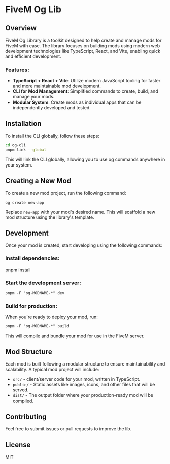# FiveM Og Lib

## Overview

FiveM Og Library is a toolkit designed to help create and manage mods for FiveM with ease. The library focuses on building mods using modern web development technologies like TypeScript, React, and Vite, enabling quick and efficient development.

### Features:

- **TypeScript + React + Vite**: Utilize modern JavaScript tooling for faster and more maintainable mod development.
- **CLI for Mod Management**: Simplified commands to create, build, and manage your mods.
- **Modular System**: Create mods as individual apps that can be independently developed and tested.

## Installation

To install the CLI globally, follow these steps:

```bash
cd og-cli
pnpm link --global
```

This will link the CLI globally, allowing you to use og commands anywhere in your system.

## Creating a New Mod

To create a new mod project, run the following command:

`og create new-app`

Replace `new-app` with your mod's desired name. This will scaffold a new mod structure using the library's template.

## Development

Once your mod is created, start developing using the following commands:

### Install dependencies:

pnpm install

### Start the development server:

`pnpm -F "og-MODNAME-*" dev`

### Build for production:

When you're ready to deploy your mod, run:

`pnpm -F "og-MODNAME-*" build`

This will compile and bundle your mod for use in the FiveM server.

## Mod Structure

Each mod is built following a modular structure to ensure maintainability and scalability. A typical mod project will include:

- `src/` - client/server code for your mod, written in TypeScript.
- `public/` - Static assets like images, icons, and other files that will be served.
- `dist/` - The output folder where your production-ready mod will be compiled.

## Contributing

Feel free to submit issues or pull requests to improve the lib.

## License

MIT
